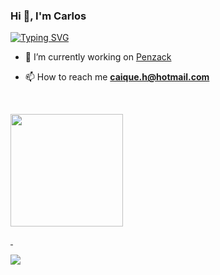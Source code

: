 <h3>Hi 👋, I'm Carlos</h3>

<a href="https://git.io/typing-svg"><img src="https://readme-typing-svg.demolab.com?font=mono&pause=1000&color=15FF02&vCenter=true&width=429&height=45&lines=keep+coding.+keep+learning." alt="Typing SVG" /></a>

- 🔭 I’m currently working on [Penzack](https://penzack.com/) 

- 📫 How to reach me **caique.h@hotmail.com**

<p>&nbsp;</p>

<div>
  <a href="https://github.com/carlosh-dev">
  <img height="180em" src="https://github-readme-stats.vercel.app/api/top-langs/?username=carlosh-dev&layout=compact&langs_count=7&theme=dark"/>
</div>

<p>&nbsp;</p>

<div> 
  <a href="https://www.linkedin.com/in/carlosh-dev/" target="_blank"><img src="https://img.shields.io/badge/-LinkedIn-%230077B5?style=for-the-badge&logo=linkedin&logoColor=white" target="_blank"></a> 
</div>
